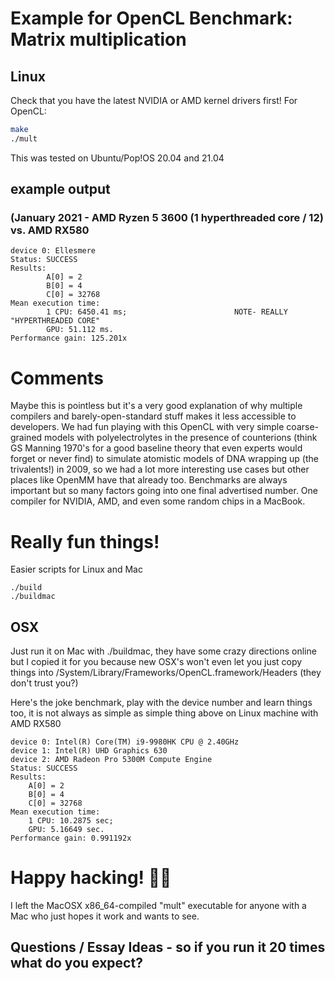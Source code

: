 # Example for OpenCL Benchmark: Matrix multiplication

## Linux

Check that you have the latest NVIDIA or AMD kernel drivers first! For OpenCL:

```bash
make
./mult
```

This was tested on Ubuntu/Pop!OS 20.04 and 21.04

## example output 
### (January 2021 - AMD Ryzen 5 3600 (1 hyperthreaded core / 12) vs. AMD RX580

```
device 0: Ellesmere
Status: SUCCESS
Results:
        A[0] = 2
        B[0] = 4
        C[0] = 32768
Mean execution time:
        1 CPU: 6450.41 ms;                        NOTE- REALLY "HYPERTHREADED CORE" 
        GPU: 51.112 ms.
Performance gain: 125.201x
```


# Comments

Maybe this is pointless but it's a very good explanation of why multiple compilers and barely-open-standard stuff makes
it less accessible to developers.  We had fun playing with this OpenCL with very simple coarse-grained models with
polyelectrolytes in the presence of counterions (think GS Manning 1970's for a good baseline theory that even experts
would forget or never find) to simulate atomistic models of DNA wrapping up (the trivalents!) in 2009, so we had a lot
more interesting use cases but other places like OpenMM have that already too.  Benchmarks are always important but so
many factors going into one final advertised number.  One compiler for NVIDIA, AMD, and even some random chips in a MacBook.

# Really fun things!

Easier scripts for Linux and Mac

```
./build
./buildmac
```

## OSX

Just run it on Mac with ./buildmac, they have some crazy directions online but I copied it for you because new OSX's won't
even let you just copy things into /System/Library/Frameworks/OpenCL.framework/Headers (they don't trust you?)

Here's the joke benchmark, play with the device number and learn things too, it is not always as simple as simple thing
above on Linux machine with AMD RX580

```
device 0: Intel(R) Core(TM) i9-9980HK CPU @ 2.40GHz
device 1: Intel(R) UHD Graphics 630
device 2: AMD Radeon Pro 5300M Compute Engine
Status: SUCCESS
Results: 
	A[0] = 2
	B[0] = 4
	C[0] = 32768
Mean execution time: 
	1 CPU: 10.2875 sec;
	GPU: 5.16649 sec.
Performance gain: 0.991192x
```


# Happy hacking! :pirate_flag: 

I left the MacOSX x86_64-compiled "mult" executable for anyone with a Mac who just hopes it work and wants to see.

## Questions / Essay Ideas - so if you run it 20 times what do you expect?

